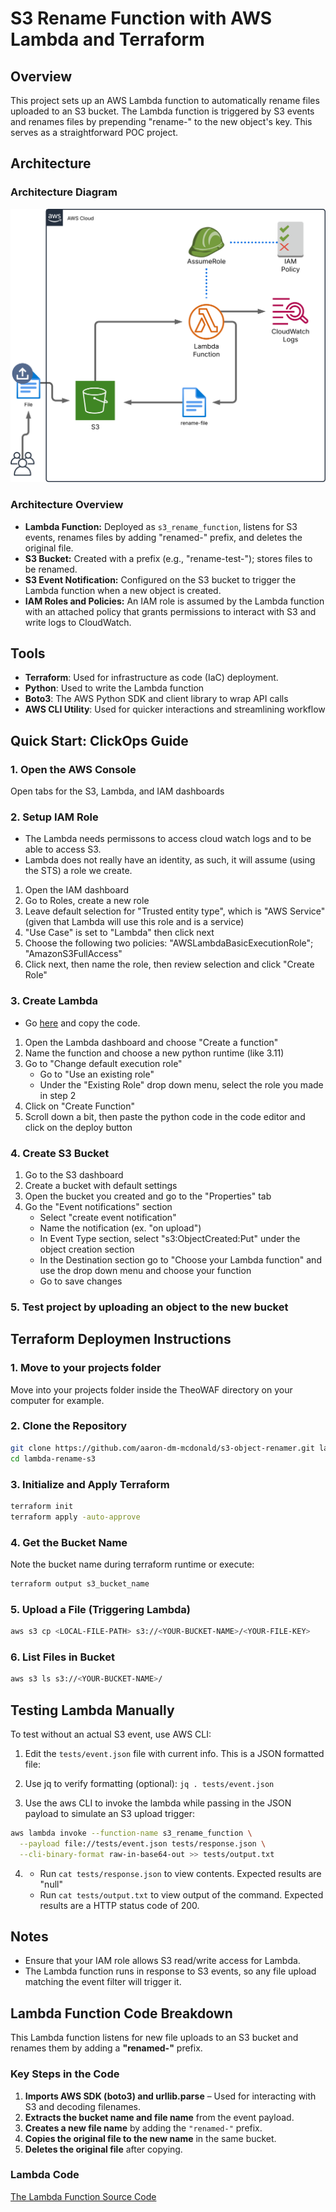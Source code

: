 # S3 Rename Function with AWS Lambda and Terraform

## Overview

This project sets up an AWS Lambda function to automatically rename files uploaded to an S3 bucket. The Lambda function is triggered by S3 events and renames files by prepending "rename-" to the new object's key. This serves as a straightforward POC project.

## Architecture

### Architecture Diagram
![Diagram](assets/s3-renamer-v2.svg)

### Architecture Overview

- **Lambda Function:** Deployed as `s3_rename_function`, listens for S3 events, renames files by adding "renamed-" prefix, and deletes the original file.
- **S3 Bucket:** Created with a prefix (e.g., "rename-test-"); stores files to be renamed.
- **S3 Event Notification:** Configured on the S3 bucket to trigger the Lambda function when a new object is created.
- **IAM Roles and Policies:** An IAM role is assumed by the Lambda function with an attached policy that grants permissions to interact with S3 and write logs to CloudWatch.




## Tools

- **Terraform**: Used for infrastructure as code (IaC) deployment.
- **Python**: Used to write the Lambda function
- **Boto3**: The AWS Python SDK and client library to wrap API calls
- **AWS CLI Utility**: Used for quicker interactions and streamlining workflow

## Quick Start: ClickOps Guide

### 1. Open the AWS Console
Open tabs for the S3, Lambda, and IAM dashboards

### 2. Setup IAM Role
- The Lambda needs permissons to access cloud watch logs and to be able to access S3. 
- Lambda does not really have an identity, as such, it will assume (using the STS) a role we create. 

1) Open the IAM dashboard
2) Go to Roles, create a new role
3) Leave default selection for "Trusted entity type", which is "AWS Service" (given that Lambda will use this role and is a service)
4) "Use Case" is set to "Lambda" then click next
5) Choose the following two policies: "AWSLambdaBasicExecutionRole"; "AmazonS3FullAccess"
6) Click next, then name the role, then review selection and click "Create Role" 

### 3. Create Lambda 
- Go [here](src/lambda_function.py) and copy the code.

1) Open the Lambda dashboard and choose "Create a function"
2) Name the function and choose a new python runtime (like 3.11)
3) Go to "Change default execution role"
    - Go to "Use an existing role"
    - Under the "Existing Role" drop down menu, select the role you made in step 2
4) Click on "Create Function"
5) Scroll down a bit, then paste the python code in the code editor and click on the deploy button

### 4. Create S3 Bucket
1) Go to the S3 dashboard 
2) Create a bucket with default settings
3) Open the bucket you created and go to the "Properties" tab
4) Go the "Event notifications" section 
    - Select "create event notification"
    - Name the notification (ex. "on upload")
    - In Event Type section, select "s3:ObjectCreated:Put" under the object creation section
    - In the Destination section go to "Choose your Lambda function" and use the drop down menu and choose your function
    - Go to save changes

### 5. Test project by uploading an object to the new bucket

## Terraform Deploymen Instructions

### 1. Move to your projects folder
Move into your projects folder inside the TheoWAF directory on your computer for example. 

### 2. Clone the Repository


```sh
git clone https://github.com/aaron-dm-mcdonald/s3-object-renamer.git lambda-rename-s3
cd lambda-rename-s3
```

### 3. Initialize and Apply Terraform

```sh
terraform init
terraform apply -auto-approve
```

### 4. Get the Bucket Name

Note the bucket name during terraform runtime or execute:

```sh
terraform output s3_bucket_name
```

### 5. Upload a File (Triggering Lambda)

```sh
aws s3 cp <LOCAL-FILE-PATH> s3://<YOUR-BUCKET-NAME>/<YOUR-FILE-KEY>
```

### 6. List Files in Bucket

```sh
aws s3 ls s3://<YOUR-BUCKET-NAME>/
```

## Testing Lambda Manually

To test without an actual S3 event, use AWS CLI:

1) Edit the ```tests/event.json``` file with current info. This is a JSON formatted file:

2) Use jq to verify formatting (optional):
```jq . tests/event.json```

3) Use the aws CLI to invoke the lambda while passing in the JSON payload to simulate an S3 upload trigger:
```sh
aws lambda invoke --function-name s3_rename_function \
  --payload file://tests/event.json tests/response.json \
  --cli-binary-format raw-in-base64-out >> tests/output.txt
```


4) 
    - Run ```cat tests/response.json``` to view contents. Expected results are "null"
    - Run ```cat tests/output.txt``` to view output of the command. Expected results are a HTTP status code of 200.
   


## Notes

- Ensure that your IAM role allows S3 read/write access for Lambda.
- The Lambda function runs in response to S3 events, so any file upload matching the event filter will trigger it.

## Lambda Function Code Breakdown

This Lambda function listens for new file uploads to an S3 bucket and renames them by adding a **"renamed-"** prefix.

### **Key Steps in the Code**
1. **Imports AWS SDK (boto3) and urllib.parse** – Used for interacting with S3 and decoding filenames.
2. **Extracts the bucket name and file name** from the event payload.
3. **Creates a new file name** by adding the `"renamed-"` prefix.
4. **Copies the original file to the new name** in the same bucket.
5. **Deletes the original file** after copying.

### **Lambda Code**
[The Lambda Function Source Code](src/lambda_function.py)




